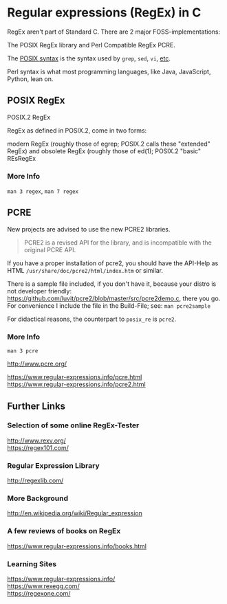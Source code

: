

# Regular expressions (RegEx) in C


RegEx aren't part of Standard C. There are 2 major FOSS-implementations:

The POSIX RegEx library and Perl Compatible RegEx PCRE.

The [POSIX syntax](https://www.regular-expressions.info/posix.html) is the syntax used by `grep`, `sed`, `vi`, [etc](https://www.regular-expressions.info/gnu.html).

Perl syntax is what most programming languages, like Java, JavaScript, Python, lean on. 

## POSIX RegEx

POSIX.2 RegEx

RegEx as defined in POSIX.2, come in two forms:
 
modern  RegEx (roughly those of egrep; POSIX.2 calls these "extended" RegEx)
and 
obsolete RegEx (roughly those of ed(1); POSIX.2 "basic" REsRegEx

### More Info
`man 3 regex`, `man 7 regex`

## PCRE

New projects are advised to use the new PCRE2 libraries.

>PCRE2 is a revised API for the library, and is incompatible with the original PCRE API.

If you have a proper installation of pcre2, you should have the API-Help as HTML `/usr/share/doc/pcre2/html/index.htm` or similar.

There is a sample file included, if you don't have it, because your distro is not developer friendly: <https://github.com/luvit/pcre2/blob/master/src/pcre2demo.c>, there you go. For convenience I include the file in the Build-File; see: `man pcre2sample`

For didactical reasons, the counterpart to `posix_re` is `pcre2`.


### More Info

`man 3 pcre`

<http://www.pcre.org/><br>

<https://www.regular-expressions.info/pcre.html><br>
<https://www.regular-expressions.info/pcre2.html><br>


## Further Links

### Selection of some online RegEx-Tester

<http://www.rexv.org/><br>
<https://regex101.com/><br>

### Regular Expression Library

http://regexlib.com/<br>

### More Background

http://en.wikipedia.org/wiki/Regular_expression

### A few reviews of books on RegEx

https://www.regular-expressions.info/books.html

### Learning Sites

https://www.regular-expressions.info/<br>
https://www.rexegg.com/<br>
https://regexone.com/<br>

